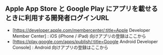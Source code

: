 ## Apple App Store と Google Play にアプリを載せるときに利用する開発者ログインURL


* [https://developer.apple.com/membercenter/:title=Apple Developer Member Center] : iOS (iPhone / iPad) 向けアプリの登録はここから
* [https://play.google.com/apps/publish/:title=Google Android Developer Console] : Android 向けアプリの登録はここから


